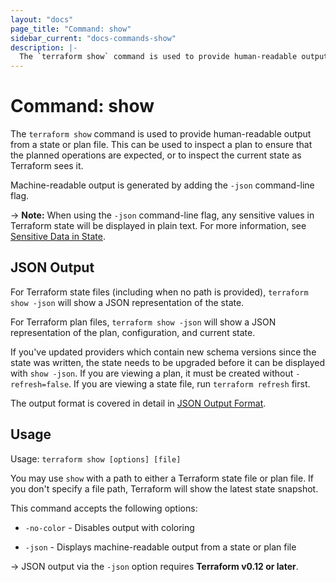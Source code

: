 ```yaml
---
layout: "docs"
page_title: "Command: show"
sidebar_current: "docs-commands-show"
description: |-
  The `terraform show` command is used to provide human-readable output from a state or plan file. This can be used to inspect a plan to ensure that the planned operations are expected, or to inspect the current state as Terraform sees it.
---
```


# Command: show

The `terraform show` command is used to provide human-readable output
from a state or plan file. This can be used to inspect a plan to ensure
that the planned operations are expected, or to inspect the current state
as Terraform sees it.

Machine-readable output is generated by adding the `-json` command-line
flag.

-> **Note:** When using the `-json` command-line flag, any sensitive values in
Terraform state will be displayed in plain text. For more information, see
[Sensitive Data in State](/docs/language/state/sensitive-data.html).

## JSON Output

For Terraform state files (including when no path is provided),
`terraform show -json` will show a JSON representation of the state.

For Terraform plan files, `terraform show -json` will show a JSON representation
of the plan, configuration, and current state.

If you've updated providers which contain new schema versions since the state
was written, the state needs to be upgraded before it can be displayed with
`show -json`. If you are viewing a plan, it must be created without
`-refresh=false`. If you are viewing a state file, run `terraform refresh`
first.

The output format is covered in detail in [JSON Output Format](/docs/internals/json-format.html).

## Usage

Usage: `terraform show [options] [file]`

You may use `show` with a path to either a Terraform state file or plan
file. If you don't specify a file path, Terraform will show the latest state
snapshot.

This command accepts the following options:

- `-no-color` - Disables output with coloring

- `-json` - Displays machine-readable output from a state or plan file

-> JSON output via the `-json` option requires **Terraform v0.12 or later**.
